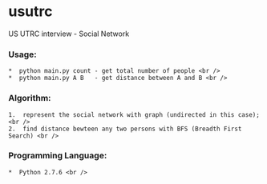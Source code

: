 # usutrc
US UTRC interview - Social Network

### Usage: <br />
    *  python main.py count - get total number of people <br />
    *  python main.py A B   - get distance between A and B <br />
    
### Algorithm: <br />
    1.  represent the social network with graph (undirected in this case); <br />
    2.  find distance bewteen any two persons with BFS (Breadth First Search) <br />


### Programming Language: <br />
    *  Python 2.7.6 <br />
